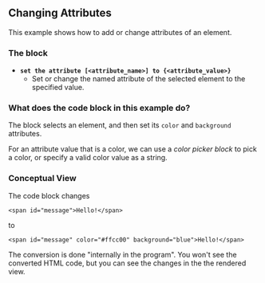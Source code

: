 ## Changing Attributes

This example shows how to add or change attributes of an element.

### The block
- **`set the attribute [<attribute_name>] to {<attribute_value>}`**
  - Set or change the named attribute of the selected element to the specified value.
    
### What does the code block in this example do?

The block selects an element, and then set its `color` and `background` attributes.

For an attribute value that is a color, we can use a <i>color picker block</i> to pick a color, or 
specify a valid color value as a string.

### Conceptual View ###
The code block changes
```
<span id="message">Hello!</span>
```
to
```
<span id="message" color="#ffcc00" background="blue">Hello!</span>
```

The conversion is done "internally in the program". You won't see the converted HTML code, but you can see the changes in the the rendered view.

